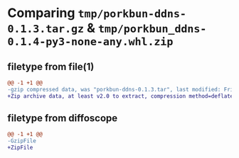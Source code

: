 # Comparing `tmp/porkbun-ddns-0.1.3.tar.gz` & `tmp/porkbun_ddns-0.1.4-py3-none-any.whl.zip`

## filetype from file(1)

```diff
@@ -1 +1 @@
-gzip compressed data, was "porkbun-ddns-0.1.3.tar", last modified: Fri Jun 23 13:26:55 2023, max compression
+Zip archive data, at least v2.0 to extract, compression method=deflate
```

## filetype from diffoscope

```diff
@@ -1 +1 @@
-GzipFile
+ZipFile
```

